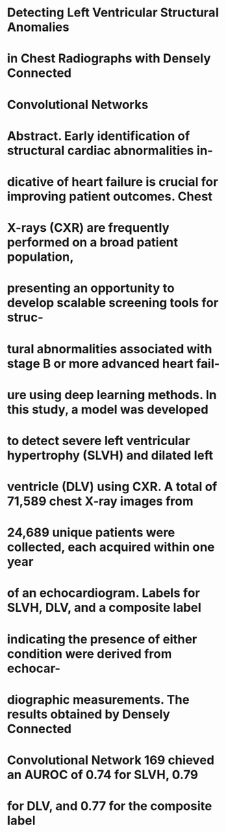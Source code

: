 # Detecting Left Ventricular Structural Anomalies
# in Chest Radiographs with Densely Connected
# Convolutional Networks


# Abstract. Early identification of structural cardiac abnormalities in-
# dicative of heart failure is crucial for improving patient outcomes. Chest
# X-rays (CXR) are frequently performed on a broad patient population,
# presenting an opportunity to develop scalable screening tools for struc-
# tural abnormalities associated with stage B or more advanced heart fail-
# ure using deep learning methods. In this study, a model was developed
# to detect severe left ventricular hypertrophy (SLVH) and dilated left
# ventricle (DLV) using CXR. A total of 71,589 chest X-ray images from
# 24,689 unique patients were collected, each acquired within one year
# of an echocardiogram. Labels for SLVH, DLV, and a composite label
# indicating the presence of either condition were derived from echocar-
# diographic measurements. The results obtained by Densely Connected
# Convolutional Network 169 chieved an AUROC of 0.74 for SLVH, 0.79
# for DLV, and 0.77 for the composite label
